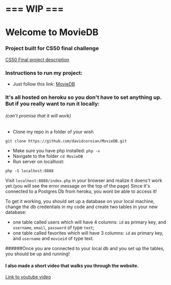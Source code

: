# === WIP ===

# Welcome to MovieDB

### Project built for CS50 final challenge
[CS50 Final project description](https://docs.cs50.net/2018/x/project/project.html)

### Instructions to run my project:
* Just follow this link: [MovieDB](https://docs.cs50.net/2018/x/project/project.html)

### It's all hosted on heroku so you don't have to set anything up. But if you really want to run it locally:
###### (can't promise that it will work)
* Clone my repo in a folder of your wish
```
git clone https://github.com/davidcoroian/MovieDB.git
```
* Make sure you have php installed: `php -v`
* Navigate to the folder `cd MovieDB` 
* Run server on localhost: 
```
php -S localhost:8888
```

Visit `localhost:8888/index.php` in your browser and realize it doens't work yet.(you will see the error message on the top of the page) Since it's connected to a Postgres Db from heroku, you wont be able to access it!

To get it working, you should set up a database on your local machine, change the db credentials in my code and create two tables in your new database:

* one table called users which will have 4 columns: `id` as primary key, and `username`, `email`, `password` of type `text`;
* one table called favorites which will have 3 columns: `id` as primary key, and `username` and `movieid` of type text.

######Once you are connected to your local db and you set up the tables, you should be up and running!


#### I also made a short video that walks you through the website.
[Link to youtube video](https://docs.cs50.net/2018/x/project/project.html)

